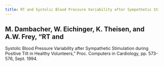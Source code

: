 ```yaml
---
title: RT and Systolic Blood Pressure Variability after Sympathetic Stimulation during Positive Tilt in Healthy Volunteers
---
```


## M. Dambacher, W. Eichinger, K. Theisen, and A.W. Frey, “RT and
Systolic Blood Pressure Variability after Sympathetic Stimulation
during Positive Tilt in Healthy Volunteers,” Proc. Computers in
Cardiology, pp. 573-576, Sept. 1994.